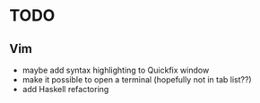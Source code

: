TODO
====

Vim
-------

 - maybe add syntax highlighting to Quickfix window
 - make it possible to open a terminal (hopefully not in tab list??)
 - add Haskell refactoring
